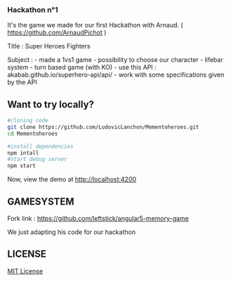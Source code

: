 ### Hackathon n°1 ###

It's the game we made for our first Hackathon with Arnaud.  ( https://github.com/ArnaudPichot )

Title : Super Heroes Fighters

Subject :   - made a 1vs1 game
            - possibility to choose our character
            - lifebar system
            - turn based game (with KO)
            - use this API : akabab.github.io/superhero-api/api/
            - work with some specifications given by the API


## Want to try locally? ##

```bash
#cloning code
git clone https://github.com/LudovicLanchon/Mementoheroes.git
cd Mementoheroes

#install dependencies
npm intall
#start debug server
npm start
```

Now, view the demo at [http://localhost:4200](http://localhost:4200)

## GAMESYSTEM ##

Fork link : https://github.com/leftstick/angular5-memory-game

We just adapting his code for our hackathon

## LICENSE ##

[MIT License](https://raw.githubusercontent.com/leftstick/angular5-memory-game/master/LICENSE)


[david-url]: https://david-dm.org/leftstick/angular5-memory-game.png
[license-url]: https://img.shields.io/github/license/leftstick/angular5-memory-game.svg